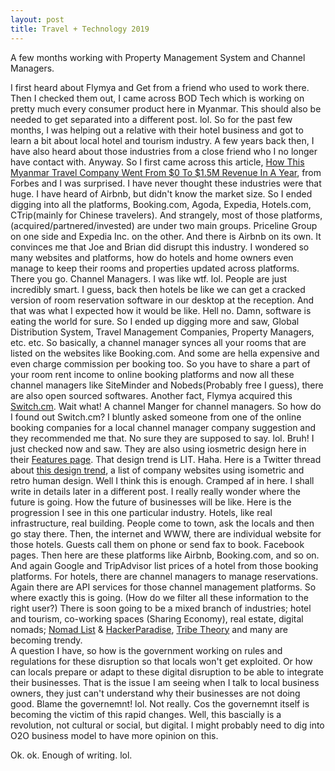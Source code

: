 ```yaml
---
layout: post
title: Travel + Technology 2019 
---
```


A few months working with Property Management System and Channel Managers. 

I first heard about Flymya and Get from a friend who used to work there. Then I checked them out, I came across BOD Tech which is working on pretty much every consumer product here in Myanmar. This should also be needed to get separated into a different post. lol. So for the past few months, I was helping out a relative with their hotel business and got to learn a bit about local hotel and tourism industry. A few years back then, I have also heard about those industries from a close friend who I no longer have contact with. Anyway. So I first came across this article, [How This Myanmar Travel Company Went From $0 To $1.5M Revenue In A Year](https://www.forbes.com/sites/joeescobedo/2017/04/10/how-this-myanmar-travel-company-went-from-0-to-1-5m-revenue-in-a-year/#2c251b6a328d), from Forbes and I was surprised. I have never thought these industries were that huge. I have heard of Airbnb, but didn't know the market size. So I ended digging into all the platforms, Booking.com, Agoda, Expedia, Hotels.com, CTrip(mainly for Chinese travelers). And strangely, most of those platforms, (acquired/partnered/invested) are under two main groups. Priceline Group on one side and Expedia Inc. on the other. And there is Airbnb on its own. It convinces me that Joe and Brian did disrupt this industry. I wondered so many websites and platforms, how do hotels and home owners even manage to keep their rooms and properties updated across platforms. There you go. Channel Managers. I was like wtf. lol. People are just incredibly smart. I guess, back then hotels be like we can get a cracked version of room reservation software in our desktop at the reception. And that was what I expected how it would be like. Hell no. Damn, software is eating the world for sure. So I ended up digging more and saw, Global Distribution System, Travel Management Companies, Property Managers, etc. etc.
So basically, a channel manager synces all your rooms that are listed on the websites like Booking.com. And some are hella expensive and even charge commission per booking too. So you have to share a part of your room rent income to online booking platforms and now all these channel managers like SiteMinder and Nobeds(Probably free I guess), there are also open sourced softwares. Another fact, Flymya acquired this [Switch.cm](https://www.switch.cm). Wait what! A channel Manger for channel managers. So how do I found out Switch.cm? I bluntly asked someone from one of the online booking companies for a local channel manager company suggestion and they recommended me that. No sure they are supposed to say. lol. Bruh! I just checked now and saw. They are also using iosmetric design here in their [Features page](https://www.switch.cm/features). That design trend is LIT. Haha. Here is a Twitter thread about [this design trend](https://twitter.com/jadlimcaco/status/1049761117088563200), a list of company websites using isometric and retro human design. Well I think this is enough. Cramped af in here. I shall write in details later in a different post. I really really wonder where the future is going. How the future of businesses will be like. Here is the progression I see in this one particular industry. Hotels, like real infrastructure, real building. People come to town, ask the locals and then go stay there. Then, the internet and WWW, there are individual website for those hotels. Guests call them on phone or send fax to book. Facebook pages. Then here are these platforms like Airbnb, Booking.com, and so on. And again Google and TripAdvisor list prices of a hotel from those booking platforms. For hotels, there are channel managers to manage reservations. Again there are API services for those channel management platforms. So where exactly this is going. (How do we filter all these information to the right user?) There is soon going to be a mixed branch of industries; hotel and tourism, co-working spaces (Sharing Economy), real estate, digital nomads; [Nomad List](https://nomadlist.com/) & [HackerParadise](https://www.hackerparadise.org/), [Tribe Theory](https://tribetheory.com/yangon/) and many are becoming trendy.  
A question I have, so how is the government working on rules and regulations for these disruption so that locals won't get exploited. Or how can locals prepare or adapt to these digital disruption to be able to integrate their businesses. That is the issue I am seeing when I talk to local business owners, they just can't understand why their businesses are not doing good. Blame the governemnt! lol. Not really. Cos the governemnt itself is becoming the victim of this rapid changes. Well, this bascially is a revolution, not cultural or social, but digital. I might probably need to dig into O2O business model to have more opinion on this. 

Ok. ok. Enough of writing. lol. 